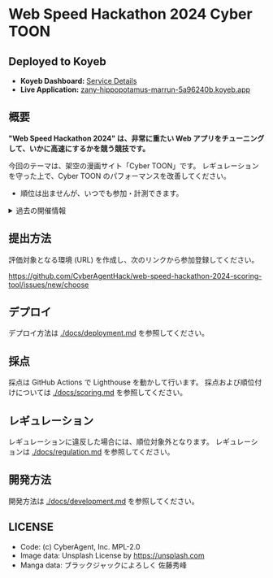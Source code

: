 # Web Speed Hackathon 2024 Cyber TOON

## Deployed to Koyeb

- **Koyeb Dashboard:** [Service Details](https://app.koyeb.com/services/8da78906-c56d-4648-8867-cb43417b3cbb?deploymentId=2fe8af57-03bf-49df-bb8b-f77a4a66e4d9)
- **Live Application:** [zany-hippopotamus-marrun-5a96240b.koyeb.app](https://zany-hippopotamus-marrun-5a96240b.koyeb.app/)

## 概要

**"Web Speed Hackathon 2024" は、非常に重たい Web アプリをチューニングして、いかに高速にするかを競う競技です。**

今回のテーマは、架空の漫画サイト「Cyber TOON」です。
レギュレーションを守った上で、Cyber TOON のパフォーマンスを改善してください。

- 順位は出ませんが、いつでも参加・計測できます。

<details>
<summary>過去の開催情報</summary>

- 開催日程 | 2024/03/23 10:30 JST - 2024/03/24 17:30 JST
- 募集要項 | https://cyberagent.connpass.com/event/300386
- リーダーボード・順位表 | https://web-speed-hackathon-scoring-server-2024.fly.dev/

</details>

## 提出方法

評価対象となる環境 (URL) を作成し、次のリンクから参加登録してください。

https://github.com/CyberAgentHack/web-speed-hackathon-2024-scoring-tool/issues/new/choose

## デプロイ

デプロイ方法は [./docs/deployment.md](./docs/deployment.md) を参照してください。

## 採点

採点は GitHub Actions で Lighthouse を動かして行います。
採点および順位付けについては [./docs/scoring.md](./docs/scoring.md) を参照してください。

## レギュレーション

レギュレーションに違反した場合には、順位対象外となります。
レギュレーションは [./docs/regulation.md](./docs/regulation.md) を参照してください。

## 開発方法

開発方法は [./docs/development.md](./docs/development.md) を参照してください。

## LICENSE

- Code: (c) CyberAgent, Inc. MPL-2.0
- Image data: Unsplash License by https://unsplash.com
- Manga data: ブラックジャックによろしく 佐藤秀峰
